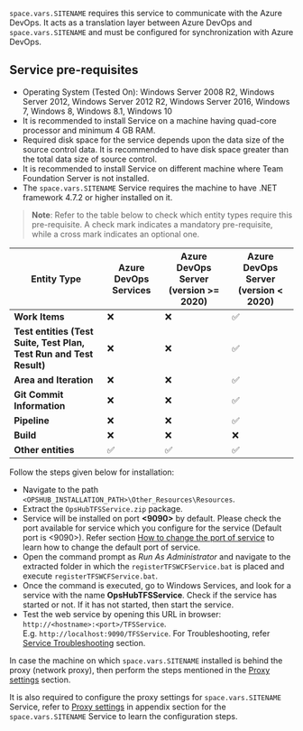 <code class="expression">space.vars.SITENAME</code> requires this service to communicate with the Azure DevOps. It acts as a translation layer between Azure DevOps and <code class="expression">space.vars.SITENAME</code> and must be configured for synchronization with Azure DevOps.

## Service pre-requisites

* Operating System (Tested On): Windows Server 2008 R2, Windows Server 2012, Windows Server 2012 R2, Windows Server 2016, Windows 7, Windows 8, Windows 8.1, Windows 10
* It is recommended to install Service on a machine having quad-core processor and minimum 4 GB RAM.
* Required disk space for the service depends upon the data size of the source control data. It is recommended to have disk space greater than the total data size of source control.
* It is recommended to install Service on different machine where Team Foundation Server is not installed.
* The <code class="expression">space.vars.SITENAME</code> Service requires the machine to have .NET framework 4.7.2 or higher installed on it.

> **Note**: Refer to the table below to check which entity types require this pre-requisite. A check mark indicates a mandatory pre-requisite, while a cross mark indicates an optional one.

| **Entity Type**            | **Azure DevOps Services** | **Azure DevOps Server (version >= 2020)** | **Azure DevOps Server (version < 2020)** |
| -------------------------- | ------------------------- | ----------------------------------------- | ---------------------------------------- |
| **Work Items**             | ❌                         | ❌                                         | ✅                                        |
| **Test entities (Test Suite, Test Plan, Test Run and Test Result)** | ❌                         | ❌                                         | ✅                                        |
| **Area and Iteration**    | ❌                         | ❌                                         | ✅                                        |
| **Git Commit Information** | ❌                         | ❌                                         | ✅                                        |
| **Pipeline**               | ❌                         | ❌                                         | ✅                                        |
| **Build**                  | ❌                         | ❌                                         | ❌                                        |
| **Other entities**         | ✅                         | ✅                                         | ✅                                        |

Follow the steps given below for installation:

* Navigate to the path `<OPSHUB_INSTALLATION_PATH>\Other_Resources\Resources`.
* Extract the `OpsHubTFSService.zip` package.
* Service will be installed on port **<9090>** by default. Please check the port available for service which you configure for the service (Default port is <9090>). Refer section [How to change the port of service](../../connectors/azure-devops.md#how-to-change-the-port-of-service) to learn how to change the default port of service.
* Open the command prompt as _Run As Administrator_ and navigate to the extracted folder in which the `registerTFSWCFService.bat` is placed and execute `registerTFSWCFService.bat`.
* Once the command is executed, go to Windows Services, and look for a service with the name **OpsHubTFSService**. Check if the service has started or not. If it has not started, then start the service.
* Test the web service by opening this URL in browser: `http://<hostname>:<port>/TFSService`.\
  E.g. `http://localhost:9090/TFSService`. For Troubleshooting, refer [Service Troubleshooting](../../connectors/service-troubleshooting.md) section.

In case the machine on which <code class="expression">space.vars.SITENAME</code> installed is behind the proxy (network proxy), then perform the steps mentioned in the [Proxy settings](../../manage/administrator/proxy-setting.md) section.

It is also required to configure the proxy settings for <code class="expression">space.vars.SITENAME</code> Service, refer to [Proxy settings](../../connectors/azure-devops.md#proxy-settings-for-the-service) in appendix section for the <code class="expression">space.vars.SITENAME</code> Service to learn the configuration steps. 